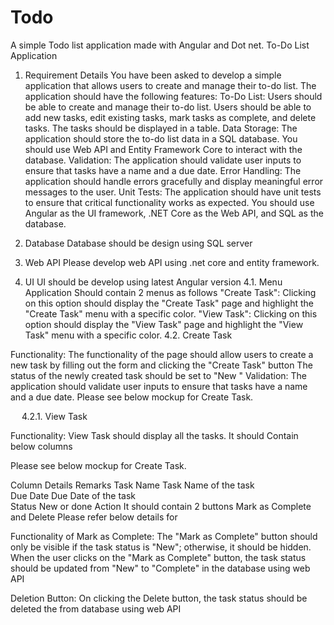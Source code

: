 # Todo
A simple Todo list application made with Angular and Dot net.
To-Do List Application

1.	Requirement Details 
You have been asked to develop a simple application that allows users to create and manage their to-do list. 
The application should have the following features:
To-Do List: Users should be able to create and manage their to-do list. Users should be able to add new tasks, edit existing tasks, mark tasks as complete, and delete tasks. The tasks should be displayed in a table.
Data Storage: The application should store the to-do list data in a SQL database. You should use Web API and Entity Framework Core to interact with the database.
Validation: The application should validate user inputs to ensure that tasks have a name and a due date.
Error Handling: The application should handle errors gracefully and display meaningful error messages to the user.
Unit Tests: The application should have unit tests to ensure that critical functionality works as expected.
You should use Angular as the UI framework, .NET Core as the Web API, and SQL as the database. 
2.	Database
Database should be design using SQL server
3.	Web API 
Please develop web API using .net core and entity framework.

4.	UI
UI should be develop using latest Angular version
4.1.	Menu
Application Should contain 2 menus as follows
"Create Task": Clicking on this option should display the "Create Task" page and highlight the "Create Task" menu with a specific color.
"View Task": Clicking on this option should display the "View Task" page and highlight the "View Task" menu with a specific color.
4.2.	Create Task

 Functionality:
 The functionality of the page should allow users to create a new task by filling out the form and clicking the "Create Task" button
The status of the newly created task should be set to "New "
Validation: The application should validate user inputs to ensure that tasks have a name and a due date.
Please see below mockup for Create Task.

 
 
4.2.1.	View Task

Functionality:
View Task should display all the tasks.
It should Contain below columns

Please see below mockup for Create Task.

 
 
Column	Details	Remarks
Task Name	Task Name of the task	
Due Date	Due Date of the task	
Status	New or done	
Action	It should contain 2 buttons Mark as Complete and Delete 	Please refer below details for 



Functionality of Mark as Complete:  The "Mark as Complete" button should only be visible if the task status is "New"; otherwise, it should be hidden. When the user clicks on the "Mark as Complete" button, the task status should be updated from "New" to "Complete" in the database using web API

Deletion Button:  On clicking the Delete button, the task status should be deleted the from database using web API 

